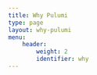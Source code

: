 ```yaml
---
title: Why Pulumi
type: page
layout: why-pulumi
menu:
    header:
        weight: 2
        identifier: why
---
```

